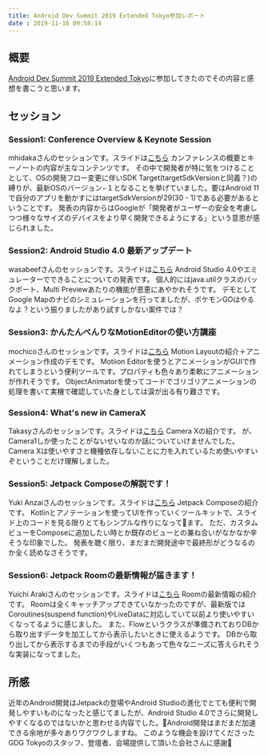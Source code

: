 ```yaml
---
title: Android Dev Summit 2019 Extended Tokyo参加レポート
date : 2019-11-16 09:58:14
---
```


## 概要
[Android Dev Summit 2019 Extended Tokyo](https://gdg-tokyo.connpass.com/event/152665/)に参加してきたのでその内容と感想を書こうと思います。


## セッション
### Session1: Conference Overview & Keynote Session

mhidakaさんのセッションです。スライドは[こちら](https://speakerdeck.com/mhidaka/android-dev-summit-2019-conference-overview-and-keynote-session)
カンファレンスの概要とキーノートの内容が主なコンテンツです。
その中で開発者が特に気をつけることとして、OSの開発フロー変更に伴いSDK Target(targetSdkVersionと同義？)の縛りが、最新OSのバージョン−１となることを挙げていました。要はAndroid 11で自分のアプリを動かすにはtargetSdkVersionが29(30 - 1)である必要があるということです。
発表の内容からはGoogleが「開発者がユーザーの安全を考慮しつつ様々なサイズのデバイスをより早く開発できるようにする」という意思が感じられました。


### Session2: Android Studio 4.0 最新アップデート

wasabeefさんのセッションです。スライドは[こちら](https://speakerdeck.com/wasabeef/whats-new-android-studio-4-dot-0-ja)
Android Studio 4.0やエミュレーターでできることについての発表です。
個人的にはjava.utilクラスのバックポート、Multi Previewあたりの機能が恩恵にあやかれそうです。
デモとしてGoogle Mapのナビのシミュレーションを行ってましたが、ポケモンGOはやるなよ？という振りましたがあり試すしかない案件では？


### Session3: かんたんべんりなMotionEditorの使い方講座

mochicoさんのセッションです。スライドは[こちら](https://speakerdeck.com/mochico/how-to-motion-editor-report-from-android-dev-summit-2019)
Motion Layoutの紹介＋アニメーション作成のデモです。
Motiion Editorを使うとアニメーションがGUIで作れてしまうという便利ツールです。プロパティも色々あり柔軟にアニメーションが作れそうです。
ObjectAnimatorを使ってコードでゴリゴリアニメーションの処理を書いて実機で確認していた身としては涙が出る有り難さです。


### Session4: What's new in CameraX

Takasyさんのセッションです。スライドは[こちら](https://docs.google.com/presentation/d/19v5_MrMQvtlrQrE7PXy8dZi7h_iFV0kFwQaJaXt5wEg/edit#slide=id.p)
Camera Xの紹介です。
が、Camera1しか使ったことがないせいなのか話についていけませんでした。
Camera Xは使いやすさと機種依存しないことに力を入れているため使いやすいぞということだけ理解しました。


### Session5: Jetpack Composeの解説です！

Yuki Anzaiさんのセッションです。スライドは[こちら](https://speakerdeck.com/yanzm/jetpack-compose-dounafalse-android-dev-summit-2019bao-gao-hui)
Jetpack Composeの紹介です。
Kotlinとアノテーションを使ってUIを作っていくツールキットで、スライド上のコードを見る限りとてもシンプルな作りになってます。
ただ、カスタムビューをComposeに追加したい時とか既存のビューとの兼ね合いがなかなか辛そうな印象でした。
発表を聴く限り、まだまだ開発途中で最終形がどうなるのか全く読めなさそうです。


### Session6: Jetpack Roomの最新情報が届きます！

Yuichi Arakiさんのセッションです。スライドは[こちら](https://docs.google.com/presentation/d/1AYKOriaW0MhScn6ODBvxaQpbY8k9jTw8ENLudz1f6Tw/edit#slide=id.p)
Roomの最新情報の紹介です。
Roomは全くキャッチアップできていなかったのですが、最新版ではCoroutines(suspend function)やLiveDataに対応していて以前より使いやすいくなってるように感じました。
また、Flowというクラスが準備されておりDBから取り出すデータを加工してから表示したいときに使えるようです。
DBから取り出してから表示するまでの手段がいくつもあって色々なニーズに答えられそうな実装になってました。


## 所感
近年のAndroid開発はJetpackの登場やAndroid Studioの進化でとても便利で開発しやすいものになったと感じてましたが、Android Studio 4.0でさらに開発しやすくなるのではないかと思わせる内容でした。Android開発はまだまだ加速できる余地が多々ありワクワクしますね。
このような機会を設けてくださったGDG Tokyoのスタッフ、登壇者、会場提供して頂いた会社さんに感謝:pray:
